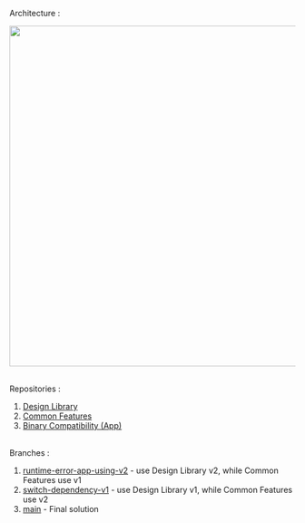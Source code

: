 Architecture :

<img src="https://github.com/user-attachments/assets/00bc184c-ec77-4311-85f3-85a8b9b68fb8" width="600"/><br><br>

Repositories :
1. [Design Library](https://github.com/franzandel/DesignLibrary)
2. [Common Features](https://github.com/franzandel/CommonFeatures)
3. [Binary Compatibility (App)](https://github.com/franzandel/BinaryCompatibility)<br><br>


Branches :
1. [runtime-error-app-using-v2](https://github.com/franzandel/BinaryCompatibility/tree/runtime-error-app-using-v2) - use Design Library v2, while Common Features use v1
2. [switch-dependency-v1](https://github.com/franzandel/BinaryCompatibility/tree/switch-dependency-v1) - use Design Library v1, while Common Features use v2
3. [main](https://github.com/franzandel/CommonFeatures/tree/main) - Final solution
